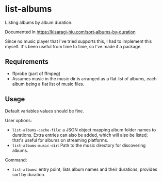 # list-albums

Listing albums by album duration.

Documented in https://kisaragi-hiu.com/sort-albums-by-duration

Since no music player that I've tried supports this, I had to implement this myself. It's been useful from time to time, so I've made it a package.

## Requirements

- ffprobe (part of ffmpeg)
- Assumes music in the music dir is arranged as a flat list of albums, each album being a flat list of music files.

## Usage

Default variables values should be fine.

User options:

- `list-albums-cache-file`: a JSON object mapping album folder names to durations. Extra entries can also be added, which will also be listed; that's useful for albums on streaming platforms.
- `list-albums-music-dir`: Path to the music directory for discovering albums.

Command:

- `list-albums`: entry point, lists album names and their durations; provides sort by duration.
